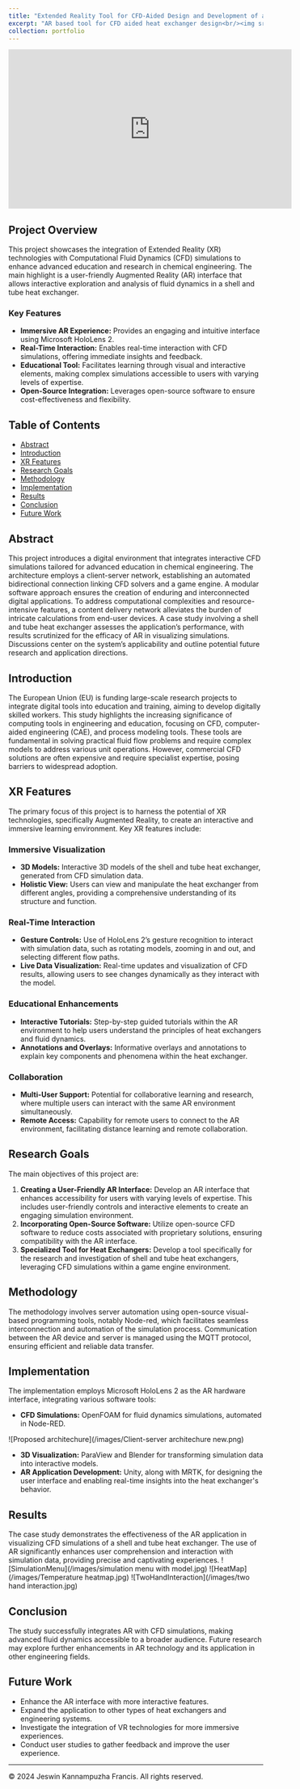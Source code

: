 ```yaml
---
title: "Extended Reality Tool for CFD-Aided Design and Development of a Shell-Tube Heat Exchanger"
excerpt: "AR based tool for CFD aided heat exchanger design<br/><img src='/images/simulation menu with model.jpg'>"
collection: portfolio
---
```


<iframe width="560" height="315" src="https://www.youtube.com/embed/-olkPf3L3b8?si=rq7nVFWnbvW6VXSV" title="YouTube video player" frameborder="0" allow="accelerometer; autoplay; clipboard-write; encrypted-media; gyroscope; picture-in-picture; web-share" referrerpolicy="strict-origin-when-cross-origin" allowfullscreen></iframe>

## Project Overview
This project showcases the integration of Extended Reality (XR) technologies with Computational Fluid Dynamics (CFD) simulations to enhance advanced education and research in chemical engineering. The main highlight is a user-friendly Augmented Reality (AR) interface that allows interactive exploration and analysis of fluid dynamics in a shell and tube heat exchanger.

### Key Features
- **Immersive AR Experience:** Provides an engaging and intuitive interface using Microsoft HoloLens 2.
- **Real-Time Interaction:** Enables real-time interaction with CFD simulations, offering immediate insights and feedback.
- **Educational Tool:** Facilitates learning through visual and interactive elements, making complex simulations accessible to users with varying levels of expertise.
- **Open-Source Integration:** Leverages open-source software to ensure cost-effectiveness and flexibility.

## Table of Contents
- [Abstract](#abstract)
- [Introduction](#introduction)
- [XR Features](#xr-features)
- [Research Goals](#research-goals)
- [Methodology](#methodology)
- [Implementation](#implementation)
- [Results](#results)
- [Conclusion](#conclusion)
- [Future Work](#future-work)

## Abstract
This project introduces a digital environment that integrates interactive CFD simulations tailored for advanced education in chemical engineering. The architecture employs a client-server network, establishing an automated bidirectional connection linking CFD solvers and a game engine. A modular software approach ensures the creation of enduring and interconnected digital applications. To address computational complexities and resource-intensive features, a content delivery network alleviates the burden of intricate calculations from end-user devices. A case study involving a shell and tube heat exchanger assesses the application’s performance, with results scrutinized for the efficacy of AR in visualizing simulations. Discussions center on the system’s applicability and outline potential future research and application directions.

## Introduction
The European Union (EU) is funding large-scale research projects to integrate digital tools into education and training, aiming to develop digitally skilled workers. This study highlights the increasing significance of computing tools in engineering and education, focusing on CFD, computer-aided engineering (CAE), and process modeling tools. These tools are fundamental in solving practical fluid flow problems and require complex models to address various unit operations. However, commercial CFD solutions are often expensive and require specialist expertise, posing barriers to widespread adoption.

## XR Features
The primary focus of this project is to harness the potential of XR technologies, specifically Augmented Reality, to create an interactive and immersive learning environment. Key XR features include:

### Immersive Visualization
- **3D Models:** Interactive 3D models of the shell and tube heat exchanger, generated from CFD simulation data.
- **Holistic View:** Users can view and manipulate the heat exchanger from different angles, providing a comprehensive understanding of its structure and function.

### Real-Time Interaction
- **Gesture Controls:** Use of HoloLens 2’s gesture recognition to interact with simulation data, such as rotating models, zooming in and out, and selecting different flow paths.
- **Live Data Visualization:** Real-time updates and visualization of CFD results, allowing users to see changes dynamically as they interact with the model.

### Educational Enhancements
- **Interactive Tutorials:** Step-by-step guided tutorials within the AR environment to help users understand the principles of heat exchangers and fluid dynamics.
- **Annotations and Overlays:** Informative overlays and annotations to explain key components and phenomena within the heat exchanger.

### Collaboration
- **Multi-User Support:** Potential for collaborative learning and research, where multiple users can interact with the same AR environment simultaneously.
- **Remote Access:** Capability for remote users to connect to the AR environment, facilitating distance learning and remote collaboration.

## Research Goals
The main objectives of this project are:
1. **Creating a User-Friendly AR Interface:** Develop an AR interface that enhances accessibility for users with varying levels of expertise. This includes user-friendly controls and interactive elements to create an engaging simulation environment.
2. **Incorporating Open-Source Software:** Utilize open-source CFD software to reduce costs associated with proprietary solutions, ensuring compatibility with the AR interface.
3. **Specialized Tool for Heat Exchangers:** Develop a tool specifically for the research and investigation of shell and tube heat exchangers, leveraging CFD simulations within a game engine environment.

## Methodology
The methodology involves server automation using open-source visual-based programming tools, notably Node-red, which facilitates seamless interconnection and automation of the simulation process. Communication between the AR device and server is managed using the MQTT protocol, ensuring efficient and reliable data transfer.

## Implementation
The implementation employs Microsoft HoloLens 2 as the AR hardware interface, integrating various software tools:
- **CFD Simulations:** OpenFOAM for fluid dynamics simulations, automated in Node-RED.

![Proposed architechure](/images/Client-server architechure new.png)

- **3D Visualization:** ParaView and Blender for transforming simulation data into interactive models.
- **AR Application Development:** Unity, along with MRTK, for designing the user interface and enabling real-time insights into the heat exchanger's behavior.

## Results
The case study demonstrates the effectiveness of the AR application in visualizing CFD simulations of a shell and tube heat exchanger. The use of AR significantly enhances user comprehension and interaction with simulation data, providing precise and captivating experiences.
![SimulationMenu](/images/simulation menu with model.jpg)
![HeatMap](/images/Temperature heatmap.jpg)
![TwoHandInteraction](/images/two hand interaction.jpg)
## Conclusion
The study successfully integrates AR with CFD simulations, making advanced fluid dynamics accessible to a broader audience. Future research may explore further enhancements in AR technology and its application in other engineering fields.

## Future Work
- Enhance the AR interface with more interactive features.
- Expand the application to other types of heat exchangers and engineering systems.
- Investigate the integration of VR technologies for more immersive experiences.
- Conduct user studies to gather feedback and improve the user experience.


---

© 2024 Jeswin Kannampuzha Francis. All rights reserved.
